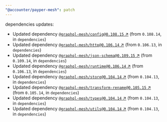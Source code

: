 ```yaml
---
"@accounter/payper-mesh": patch
---
```

dependencies updates:
  - Updated dependency [`@graphql-mesh/config@0.108.15` ↗︎](https://www.npmjs.com/package/@graphql-mesh/config/v/0.108.15) (from `0.108.14`, in `dependencies`)
  - Updated dependency [`@graphql-mesh/http@0.106.14` ↗︎](https://www.npmjs.com/package/@graphql-mesh/http/v/0.106.14) (from `0.106.13`, in `dependencies`)
  - Updated dependency [`@graphql-mesh/json-schema@0.109.15` ↗︎](https://www.npmjs.com/package/@graphql-mesh/json-schema/v/0.109.15) (from `0.109.14`, in `dependencies`)
  - Updated dependency [`@graphql-mesh/runtime@0.106.14` ↗︎](https://www.npmjs.com/package/@graphql-mesh/runtime/v/0.106.14) (from `0.106.13`, in `dependencies`)
  - Updated dependency [`@graphql-mesh/store@0.104.14` ↗︎](https://www.npmjs.com/package/@graphql-mesh/store/v/0.104.14) (from `0.104.13`, in `dependencies`)
  - Updated dependency [`@graphql-mesh/transform-rename@0.105.15` ↗︎](https://www.npmjs.com/package/@graphql-mesh/transform-rename/v/0.105.15) (from `0.105.14`, in `dependencies`)
  - Updated dependency [`@graphql-mesh/types@0.104.14` ↗︎](https://www.npmjs.com/package/@graphql-mesh/types/v/0.104.14) (from `0.104.13`, in `dependencies`)
  - Updated dependency [`@graphql-mesh/utils@0.104.14` ↗︎](https://www.npmjs.com/package/@graphql-mesh/utils/v/0.104.14) (from `0.104.13`, in `dependencies`)
